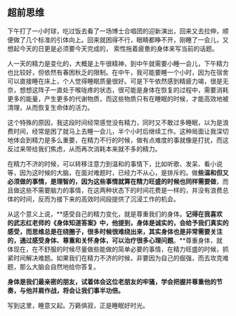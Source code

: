 ## 超前思维

下午打了一小时球，吃过饭去看了一场博士合唱团的迎新演出，回来又去拉伸，顺便做了几个标准的引体向上。回来就困得不行，眼睛都睁不开，刚睡了一会儿，又想起今天的日更是必须要今天完成的， 索性拖着疲惫的身体来写当前的话题。

人一天的精力是变化的，大概是上午很精神，到中午就需要小睡一会儿，下午精力也比较好，但依然有春困秋乏的限制。在中午，我可能要睡一个小时，因为在宿舍可以直接睡在床上，个人觉得睡眠质量很好。可是下午依然感到精疲力竭，很是无奈，想想这阵子一直处于喉咙疼的状态，很可能是身体在恢复的过程中，需要消耗更多的能量，产生更多的代谢物质，而这些物质只有在睡眠的时候，才能高效地被清理，从而恢复生命体的活力。

这个特殊的原因，我这段时间经常感觉没有精力，同时又不敢过多睡眠，以为是浪费时间，经常是困了就马上去睡一会儿，半个小时后继续工作。这种局面让我深切地体会到精力是多么重要，在精力不行的时候，做有点难度的事就像是打扰，而这反过来带给我们焦虑，从而再次消耗本来就不多的精力。

在精力不济的时候，可以转移注意力到温和的事情下，比如听歌、发呆、看小说等，因为这时候的大脑，在面对难题时，已经力不从心，是排斥的。做**些温和但又必须做的事情，是理智的，因为这些事情就算在精力旺盛的时候也同样需要做**，而且做这些不需要脑力的事情，在这两种状态下的时间花费是一样的，并没有浪费总体的时间，反而为接下来的高效时间段提供了沉浸工作的机会。

从这个意义上说，**感受自己的精力变化，就是尊重我们的身体。**记得在我喜欢的武志红老师的《身体知道答案》中，他提到，**身体是诚实的，会给予我们真实的感受，而思维总是在绕圈子**，很多时候很难绕出来，其实身体也是非常需要关注的，通过感受身体、尊重和关怀身体，可以治疗很多心理问题**。**尊重身体，就体现在，在不舒服的时候尽量做些能做的简单必要的事情，在精力旺盛的时候，抓紧时间解决难题。如果我们在精力不济的时候，非要因为自己的倔强，而去攻克难题，那么大脑会自然地给你答复。

**身体是我们最亲密的朋友，试着体会这位老朋友的牢骚，学会把握并尊重他的节奏，与他并肩作战，将会让我们事半功倍。**

写到这里，睡意又起。万籁俱寂，正是睡眠好时光。
